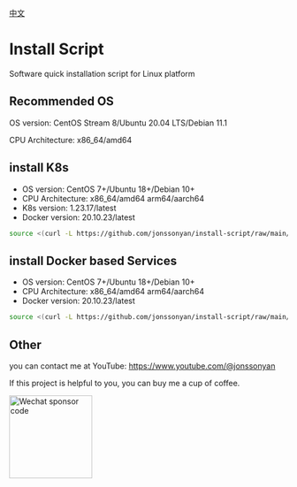 [中文](README_ZH.md)

# Install Script

Software quick installation script for Linux platform

## Recommended OS

OS version: CentOS Stream 8/Ubuntu 20.04 LTS/Debian 11.1

CPU Architecture: x86_64/amd64

## install K8s

- OS version: CentOS 7+/Ubuntu 18+/Debian 10+
- CPU Architecture: x86_64/amd64 arm64/aarch64
- K8s version: 1.23.17/latest
- Docker version: 20.10.23/latest

```bash
source <(curl -L https://github.com/jonssonyan/install-script/raw/main/k8s-install.sh)
```

## install Docker based Services

- OS version: CentOS 7+/Ubuntu 18+/Debian 10+
- CPU Architecture: x86_64/amd64 arm64/aarch64
- Docker version: 20.10.23/latest

```bash
source <(curl -L https://github.com/jonssonyan/install-script/raw/main/docker-install.sh)
```

## Other

you can contact me at YouTube: https://www.youtube.com/@jonssonyan

If this project is helpful to you, you can buy me a cup of coffee.

<img src="https://github.com/jonssonyan/install-script/assets/46235235/cce90c48-27d3-492c-af3e-468b656bdd06" width="150" alt="Wechat sponsor code" title="Wechat sponsor code"/>